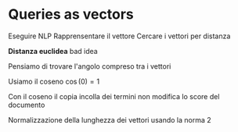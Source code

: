 # Queries as vectors
Eseguire NLP
Rapprensentare il vettore
Cercare i vettori per distanza

**Distanza euclidea** bad idea

Pensiamo di trovare l'angolo compreso tra i vettori

Usiamo il coseno
$\cos(0) = 1$

Con il coseno il copia incolla dei termini non modifica lo score del documento

Normalizzazione della lunghezza dei vettori
usando la norma 2


